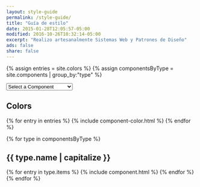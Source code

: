 ```yaml
---
layout: style-guide
permalink: /style-guide/
title: "Guía de estilo"
date: 2015-01-28T12:05:57-05:00
modified: 2016-10-26T10:32:14-05:00
excerpt: "Realizo artesanalmente Sistemas Web y Patrones de Diseño"
ads: false
share: false
---
```


<!-- {{ page.excerpt }} -->

{% assign entries = site.colors %}
{% assign componentsByType = site.components | group_by:"type" %}

<nav id="component-selector" class="component-selector">
  <form>
    <select name="newurl" id="component-select" onChange="window.location.replace(this.options[this.selectedIndex].value)">
      <option value="">Select a Component</option>
      <option value="#guide-color-palettes">Colors</option>
      {% for type in componentsByType %}
      <option value="#guide-{{ type.name }}">{{ type.name | capitalize }}</option>
        {% for entry in type.items %}
        <option value="#guide-{{ entry.title | slugify }}">&nbsp;&nbsp;&nbsp;{{ entry.title }}</option>
        {% endfor %}
      {% endfor %}
    </select>
  </form>
</nav>

<h2 id="guide-color-palettes" class="styleguide__header">Colors</h2>

{% for entry in entries %}
  {% include component-color.html %}
{% endfor %}


{% for type in componentsByType %}
  <article class="component">
    <h2 id="guide-{{ type.name }}" class="styleguide__header">{{ type.name | capitalize }}</h2>
    {% for entry in type.items %}
      {% include component.html %}
    {% endfor %}
  </article>
{% endfor %}
